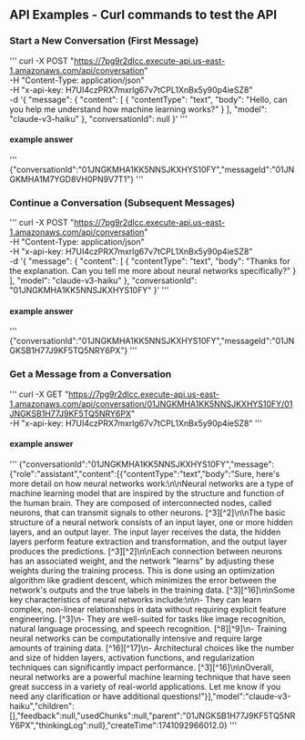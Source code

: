 
## API Examples - Curl commands to test the API

### Start a New Conversation (First Message)

'''
curl -X POST "<https://7pg9r2dlcc.execute-api.us-east-1.amazonaws.com/api/conversation>" \
  -H "Content-Type: application/json" \
  -H "x-api-key: H7UI4czPRX7mxrlg67v7tCPL1XnBx5y90p4ieSZ8" \
  -d '{
    "message": {
      "content": [
        {
          "contentType": "text",
          "body": "Hello, can you help me understand how machine learning works?"
        }
      ],
      "model": "claude-v3-haiku"
    },
    "conversationId": null
  }'
'''

#### example answer

'''
{"conversationId":"01JNGKMHA1KK5NNSJKXHYS10FY","messageId":"01JNGKMHA1M7YGD8VH0PN9V7T1"}
'''


### Continue a Conversation (Subsequent Messages)

'''
curl -X POST "<https://7pg9r2dlcc.execute-api.us-east-1.amazonaws.com/api/conversation>" \
  -H "Content-Type: application/json" \
  -H "x-api-key: H7UI4czPRX7mxrlg67v7tCPL1XnBx5y90p4ieSZ8" \
  -d '{
    "message": {
      "content": [
        {
          "contentType": "text",
          "body": "Thanks for the explanation. Can you tell me more about neural networks specifically?"
        }
      ],
      "model": "claude-v3-haiku"
    },
    "conversationId": "01JNGKMHA1KK5NNSJKXHYS10FY"
  }'
'''

#### example answer

'''
{"conversationId":"01JNGKMHA1KK5NNSJKXHYS10FY","messageId":"01JNGKSB1H77J9KF5TQ5NRY6PX"}
'''

### Get a Message from a Conversation

'''
curl -X GET "<https://7pg9r2dlcc.execute-api.us-east-1.amazonaws.com/api/conversation/01JNGKMHA1KK5NNSJKXHYS10FY/01JNGKSB1H77J9KF5TQ5NRY6PX>" \
  -H "x-api-key: H7UI4czPRX7mxrlg67v7tCPL1XnBx5y90p4ieSZ8"
'''

#### example answer

'''
{"conversationId":"01JNGKMHA1KK5NNSJKXHYS10FY","message":{"role":"assistant","content":[{"contentType":"text","body":"Sure, here's more detail on how neural networks work:\n\nNeural networks are a type of machine learning model that are inspired by the structure and function of the human brain. They are composed of interconnected nodes, called neurons, that can transmit signals to other neurons. [^3][^2]\n\nThe basic structure of a neural network consists of an input layer, one or more hidden layers, and an output layer. The input layer receives the data, the hidden layers perform feature extraction and transformation, and the output layer produces the predictions. [^3][^2]\n\nEach connection between neurons has an associated weight, and the network \"learns\" by adjusting these weights during the training process. This is done using an optimization algorithm like gradient descent, which minimizes the error between the network's outputs and the true labels in the training data. [^3][^16]\n\nSome key characteristics of neural networks include:\n\n- They can learn complex, non-linear relationships in data without requiring explicit feature engineering. [^3]\n- They are well-suited for tasks like image recognition, natural language processing, and speech recognition. [^8][^9]\n- Training neural networks can be computationally intensive and require large amounts of training data. [^16][^17]\n- Architectural choices like the number and size of hidden layers, activation functions, and regularization techniques can significantly impact performance. [^3][^16]\n\nOverall, neural networks are a powerful machine learning technique that have seen great success in a variety of real-world applications. Let me know if you need any clarification or have additional questions!"}],"model":"claude-v3-haiku","children":[],"feedback":null,"usedChunks":null,"parent":"01JNGKSB1H77J9KF5TQ5NRY6PX","thinkingLog":null},"createTime":1741092966012.0}
'''
